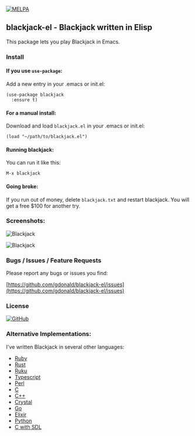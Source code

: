 [![MELPA](https://melpa.org/packages/blackjack-badge.svg)](https://melpa.org/#/blackjack)

## blackjack-el - Blackjack written in Elisp

This package lets you play Blackjack in Emacs.

### Install

#### If you use `use-package`:

Add a new entry in your .emacs or init.el:

    (use-package blackjack
      :ensure t)

#### For a manual install:

Download and load `blackjack.el` in your .emacs or init.el:

    (load "~/path/to/blackjack.el")

#### Running blackjack:

You can run it like this:

    M-x blackjack

#### Going broke:

If you run out of money, delete `blackjack.txt` and restart blackjack.  You will get a free $100 for another try.

### Screenshots:

![Blackjack](https://raw.githubusercontent.com/gdonald/blackjack-el/main/ss1.png)

![Blackjack](https://raw.githubusercontent.com/gdonald/blackjack-el/main/ss2.png)

### Bugs / Issues / Feature Requests

Please report any bugs or issues you find:

[https://github.com/gdonald/blackjack-el/issues](https://github.com/gdonald/blackjack-el/issues)

### License

[![GitHub](https://img.shields.io/github/license/gdonald/blackjack-el?color=aa0000)](https://github.com/gdonald/blackjack-el/blob/main/LICENSE)

### Alternative Implementations:

I've written Blackjack in several other languages:

- [Ruby](https://github.com/gdonald/console-blackjack-ruby)
- [Rust](https://github.com/gdonald/console-blackjack-rust)
- [Ruku](https://github.com/gdonald/Console-Blackjack)
- [Typescript](https://github.com/gdonald/blackjack-js)
- [Perl](https://github.com/gdonald/console-blackjack-perl)
- [C](https://github.com/gdonald/blackjack-c)
- [C++](https://github.com/gdonald/blackjack-cpp)
- [Crystal](https://github.com/gdonald/blackjack-cr)
- [Go](https://github.com/gdonald/blackjack-go)
- [Elixir](https://github.com/gdonald/blackjack-ex)
- [Python](https://github.com/gdonald/blackjack-py)
- [C with SDL](https://github.com/gdonald/blackjack-c-sdl)
